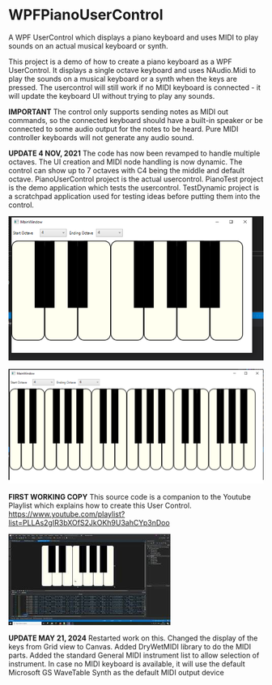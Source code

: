 # WPFPianoUserControl
A WPF UserControl which displays a piano keyboard and uses MIDI to play sounds on an actual musical keyboard or synth.

This project is a demo of how to create a piano keyboard as a WPF UserControl. It displays a single octave keyboard and uses NAudio.Midi to play the sounds on a musical 
keyboard or a synth when the keys are pressed. The usercontrol will still work if no MIDI keyboard is connected - it will update the keyboard UI without trying to play any sounds.

**IMPORTANT**
The control only supports sending notes as MIDI out commands, so the connected keyboard should have a built-in speaker or be connected to some audio output for the notes to be heard. Pure MIDI controller keyboards will not generate any audio sound.

**UPDATE 4 NOV, 2021**
The code has now been revamped to handle multiple octaves. The UI creation and MIDI node handling is now dynamic. The control can show up to 7 octaves with C4 being the middle and default octave.
PianoUserControl project is the actual usercontrol. PianoTest project is the demo application which tests the usercontrol. TestDynamic project is a scratchpad application used for testing ideas before putting them into the control. 

![Single Octave](https://github.com/amitonline/WPFPianoUserControl/blob/master/key1.png)

![Multiple Octaves](https://github.com/amitonline/WPFPianoUserControl/blob/master/key2.png)

**FIRST WORKING COPY**
This source code is a companion to the Youtube Playlist which explains how to create this User Control.
https://www.youtube.com/playlist?list=PLLAs2gIR3bXOfS2JkOKh9U3ahCYp3nDoo


![Screenshot](https://github.com/amitonline/WPFPianoUserControl/blob/master/mq2.jpg)

**UPDATE MAY 21, 2024**
Restarted work on this. Changed the display of the keys from Grid view to Canvas. Added DryWetMIDI library to do the MIDI parts. Added the standard General MIDI instrument list to allow selection of instrument. In case no MIDI keyboard is available, it will use the default Microsoft GS WaveTable Synth as the default MIDI output device
